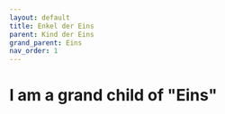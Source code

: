 ```yaml
---
layout: default
title: Enkel der Eins
parent: Kind der Eins
grand_parent: Eins
nav_order: 1
---
```


# I am a grand child of "Eins"
